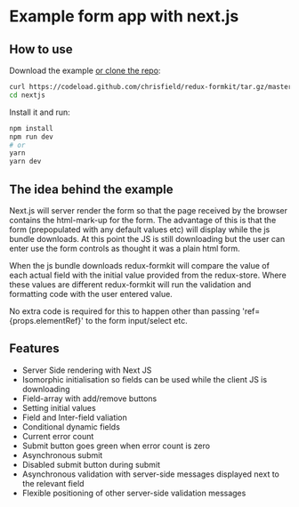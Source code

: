 # Example form app with next.js

## How to use

Download the example [or clone the repo](https://github.com/chrisfield/redux-formkit):

```bash
curl https://codeload.github.com/chrisfield/redux-formkit/tar.gz/master | tar -xz --strip=2 "redux-formkit"-master/examples/nextjs
cd nextjs
```

Install it and run:

```bash
npm install
npm run dev
# or
yarn
yarn dev
```

## The idea behind the example

Next.js will server render the form so that the page received by the browser contains the html-mark-up for the form. The advantage of this is that the form (prepopulated with any default values etc) will display while the js bundle downloads. At this point the JS is still downloading but the user can enter use the form controls as thought it was a plain html form.

When the js bundle downloads redux-formkit will compare the value of each actual field with the initial value provided from the redux-store. Where these values are different redux-formkit will run the validation and formatting code with the user entered value.

No extra code is required for this to happen other than passing 'ref={props.elementRef}' to the form input/select etc.


## Features
* Server Side rendering with Next JS
* Isomorphic initialisation so fields can be used while the client JS is downloading
* Field-array with add/remove buttons
* Setting initial values
* Field and Inter-field valiation
* Conditional dynamic fields
* Current error count
* Submit button goes green when error count is zero
* Asynchronous submit
* Disabled submit button during submit
* Asynchronous validation with server-side messages displayed next to the relevant field
* Flexible positioning of other server-side validation messages


